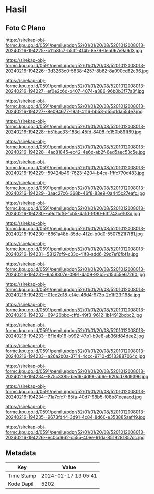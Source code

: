 # Hasil

## Foto C Plano

https://sirekap-obj-formc.kpu.go.id/0591/pemilu/pdpr/52/01/01/20/08/5201012008013-20240216-194225--b11a8fc7-b53f-414b-8e79-0ea067e9a9d3.jpg

https://sirekap-obj-formc.kpu.go.id/0591/pemilu/pdpr/52/01/01/20/08/5201012008013-20240216-194226--3d3263c0-5838-4257-8b62-8a090cd82c96.jpg

https://sirekap-obj-formc.kpu.go.id/0591/pemilu/pdpr/52/01/01/20/08/5201012008013-20240216-194227--ef0e2c6d-b407-4074-a386-96b0b3f77a3f.jpg

https://sirekap-obj-formc.kpu.go.id/0591/pemilu/pdpr/52/01/01/20/08/5201012008013-20240216-194227--8e094677-19af-4116-bb53-d55d1da554e7.jpg

https://sirekap-obj-formc.kpu.go.id/0591/pemilu/pdpr/52/01/01/20/08/5201012008013-20240216-194228--b51bac33-183d-45fd-8408-fc150b89ff69.jpg

https://sirekap-obj-formc.kpu.go.id/0591/pemilu/pdpr/52/01/01/20/08/5201012008013-20240216-194228--4ac81845-ec42-4e6d-ab2f-6ed5aec53c5e.jpg

https://sirekap-obj-formc.kpu.go.id/0591/pemilu/pdpr/52/01/01/20/08/5201012008013-20240216-194229--59424b49-7623-4204-b4ca-1fffc770d483.jpg

https://sirekap-obj-formc.kpu.go.id/0591/pemilu/pdpr/52/01/01/20/08/5201012008013-20240216-194229--3aac27c6-368b-46f8-83e9-0a445c27eafc.jpg

https://sirekap-obj-formc.kpu.go.id/0591/pemilu/pdpr/52/01/01/20/08/5201012008013-20240216-194230--a9cf1df6-1cb5-4a1d-9f90-63f743ce103d.jpg

https://sirekap-obj-formc.kpu.go.id/0591/pemilu/pdpr/52/01/01/20/08/5201012008013-20240216-194230--6861a48b-35dc-4f2d-b0d0-5507521f7f81.jpg

https://sirekap-obj-formc.kpu.go.id/0591/pemilu/pdpr/52/01/01/20/08/5201012008013-20240216-194231--58127df9-c33c-41f8-add6-29c7ef6fbf1a.jpg

https://sirekap-obj-formc.kpu.go.id/0591/pemilu/pdpr/52/01/01/20/08/5201012008013-20240216-194231--9a58307e-0991-4a09-92b5-c15d55e67260.jpg

https://sirekap-obj-formc.kpu.go.id/0591/pemilu/pdpr/52/01/01/20/08/5201012008013-20240216-194232--01ce2d18-e14e-46d4-973b-2c1ff23f198a.jpg

https://sirekap-obj-formc.kpu.go.id/0591/pemilu/pdpr/52/01/01/20/08/5201012008013-20240216-194232--69420bbc-cffd-49f3-9612-1b14912bcbc2.jpg

https://sirekap-obj-formc.kpu.go.id/0591/pemilu/pdpr/52/01/01/20/08/5201012008013-20240216-194233--6f1d4b16-b992-47b1-b9e8-ab36fd84dee2.jpg

https://sirekap-obj-formc.kpu.go.id/0591/pemilu/pdpr/52/01/01/20/08/5201012008013-20240216-194233--a26a2b0a-3714-4ccc-9710-d5133887064c.jpg

https://sirekap-obj-formc.kpu.go.id/0591/pemilu/pdpr/52/01/01/20/08/5201012008013-20240216-194234--875c3385-bed6-4d99-ab6e-620cd78d9396.jpg

https://sirekap-obj-formc.kpu.go.id/0591/pemilu/pdpr/52/01/01/20/08/5201012008013-20240216-194234--71a7cfc7-85fa-40d7-98b5-f08b81eeaacd.jpg

https://sirekap-obj-formc.kpu.go.id/0591/pemilu/pdpr/52/01/01/20/08/5201012008013-20240216-194235--9673fd44-3d91-4c84-8d60-e353885aaf49.jpg

https://sirekap-obj-formc.kpu.go.id/0591/pemilu/pdpr/52/01/01/20/08/5201012008013-20240216-194226--ec0cd962-c555-40ee-91da-8519281857cc.jpg


## Metadata

| Key        | Value               |
| ---------- | ------------------- |
| Time Stamp | 2024-02-17 13:05:41 |
| Kode Dapil | 5202                |



